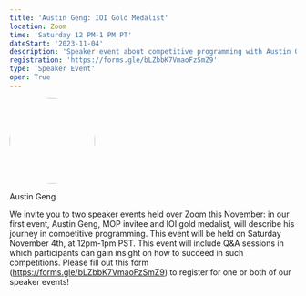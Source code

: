 ```yaml
---
title: 'Austin Geng: IOI Gold Medalist'
location: Zoom
time: 'Saturday 12 PM-1 PM PT'
dateStart: '2023-11-04'
description: 'Speaker event about competitive programming with Austin Geng, a IOI gold medalist.'
registration: 'https://forms.gle/bLZbbK7VmaoFzSmZ9'
type: 'Speaker Event'
open: True
---
```

<img src="/images/bio/austin.jpg" height="150" style="margin-right: 10px; border-radius: 50%;">

Austin Geng

We invite you to two speaker events held over Zoom this November: in our first event, Austin Geng, MOP invitee and IOI gold medalist, will describe his journey in competitive programming. This event will be held on Saturday November 4th, at 12pm-1pm PST. This event will include Q&A sessions in which participants can gain insight on how to succeed in such competitions. Please fill out this form (https://forms.gle/bLZbbK7VmaoFzSmZ9) to register for one or both of our speaker events!
